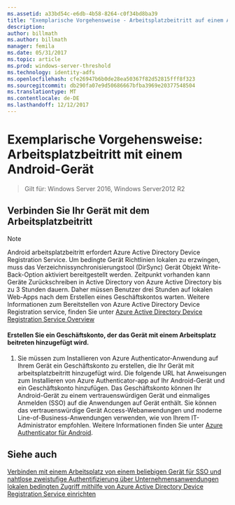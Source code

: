 ```yaml
---
ms.assetid: a33bd54c-e6db-4b58-8264-c0f34bd8ba39
title: "Exemplarische Vorgehensweise - Arbeitsplatzbeitritt auf einem Android-Gerät"
description: 
author: billmath
ms.author: billmath
manager: femila
ms.date: 05/31/2017
ms.topic: article
ms.prod: windows-server-threshold
ms.technology: identity-adfs
ms.openlocfilehash: cfe26947b6b0de28ea50367f82d52815fff8f323
ms.sourcegitcommit: db290fa07e9d50686667bfba3969e20377548504
ms.translationtype: MT
ms.contentlocale: de-DE
ms.lasthandoff: 12/12/2017
---
```

# <a name="walkthrough-workplace-join-to-an-android-device"></a>Exemplarische Vorgehensweise: Arbeitsplatzbeitritt mit einem Android-Gerät

>Gilt für: Windows Server 2016, Windows Server2012 R2


## <a name="join-your-device-with-workplace-join"></a>Verbinden Sie Ihr Gerät mit dem Arbeitsplatzbeitritt

> [!NOTE]
> Android arbeitsplatzbeitritt erfordert Azure Active Directory Device Registration Service. Um bedingte Gerät Richtlinien lokalen zu erzwingen, muss das Verzeichnissynchronisierungstool (DirSync) Gerät Objekt Write-Back-Option aktiviert bereitgestellt werden. Zeitpunkt vorhanden kann Geräte Zurückschreiben in Active Directory von Azure Active Directory bis zu 3 Stunden dauern. Daher müssen Benutzer drei Stunden auf lokalen Web-Apps nach dem Erstellen eines Geschäftskontos warten. Weitere Informationen zum Bereitstellen von Azure Active Directory Device Registration service, finden Sie unter [Azure Active Directory Device Registration Service Overview](https://msdn.microsoft.com/library/azure/dn788908.aspx)

#### <a name="create-a-work-account-that-joins-your-device-with-workplace-join"></a>Erstellen Sie ein Geschäftskonto, der das Gerät mit einem Arbeitsplatz beitreten hinzugefügt wird.

1.  Sie müssen zum Installieren von Azure Authenticator-Anwendung auf Ihrem Gerät ein Geschäftskonto zu erstellen, die Ihr Gerät mit arbeitsplatzbeitritt hinzugefügt wird. Die folgende URL hat Anweisungen zum Installieren von Azure Authenticator-app auf Ihr Android-Gerät und ein Geschäftskonto hinzufügen. Das Geschäftskonto können Ihr Android-Gerät zu einem vertrauenswürdigen Gerät und einmaliges Anmelden (SSO) auf die Anwendungen auf Gerät enthält. Sie können das vertrauenswürdige Gerät Access-Webanwendungen und moderne Line-of-Business-Anwendungen verwenden, wie von Ihrem IT-Administrator empfohlen. Weitere Informationen finden Sie unter [Azure Authenticator für Android](https://docs.microsoft.com/azure/multi-factor-authentication/end-user/microsoft-authenticator-app-how-to).

## <a name="see-also"></a>Siehe auch
[Verbinden mit einem Arbeitsplatz von einem beliebigen Gerät für SSO und nahtlose zweistufige Authentifizierung über Unternehmensanwendungen](Join-to-Workplace-from-Any-Device-for-SSO-and-Seamless-Second-Factor-Authentication-Across-Company-Applications.md)
[lokalen bedingten Zugriff mithilfe von Azure Active Directory Device Registration Service einrichten](https://docs.microsoft.com/azure/active-directory/active-directory-device-registration-on-premises-setup)


